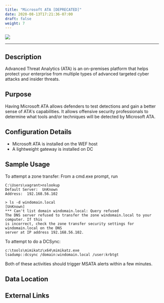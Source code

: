 ```yaml
---
title: "Microsoft ATA [DEPRECATED]"
date: 2020-08-13T17:21:36-07:00
draft: false
weight: 7
---
```


![](../../images/msata.png)

---

## Description
Advanced Threat Analytics (ATA) is an on-premises platform that helps protect your enterprise from multiple types of advanced targeted cyber attacks and insider threats.

## Purpose
Having Microsoft ATA allows defenders to test detections and gain a better sense of ATA's capabilities. It allows offensive security professionals to determine what tools and/or techniques will be detected by Microsoft ATA.

## Configuration Details
* Microsoft ATA is installed on the WEF host
* A lightweight gateway is installed on DC

## Sample Usage

To attempt a zone transfer:
From a cmd.exe prompt, run
```
C:\Users\vagrant>nslookup
Default Server:  UnKnown
Address:  192.168.56.102

> ls -d windomain.local
[UnKnown]
*** Can't list domain windomain.local: Query refused
The DNS server refused to transfer the zone windomain.local to your computer. If this
is incorrect, check the zone transfer security settings for windomain.local on the DNS
server at IP address 192.168.56.102.
```

To attempt to do a DCSync:
```
c:\tools\mimikatz\x64\mimikatz.exe
lsadump::dcsync /domain:windomain.local /user:krbtgt
```

Both of these activities should trigger MSATA alerts within a few minutes. 


## Data Location

## External Links
